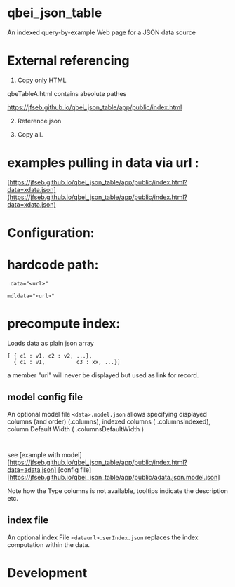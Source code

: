 # qbei_json_table
An indexed query-by-example Web page for a JSON data source


# External referencing 

1. Copy only HTML 

  qbeTableA.html contains absolute pathes 

https://jfseb.github.io/qbei_json_table/app/public/index.html

2. Reference json

3. Copy all. 


# examples pulling in data via url : 

[https://jfseb.github.io/qbei_json_table/app/public/index.html?data=xdata.json](https://jfseb.github.io/qbei_json_table/app/public/index.html?data=xdata.json)

# Configuration: 

# hardcode path: 
```
 data="<url>"
```

```
mdldata="<url>"
```

# precompute index: 

Loads data as plain json array
```
[ { c1 : v1, c2 : v2, ...},
  { c1 : v1,          c3 : xx, ...}]
``` 

a member "uri" will never be displayed but used as link for record.

## model config file

An optional model file 
`<data>.model.json` 
allows specifying displayed columns (and order) (.columns), indexed columns ( .columnsIndexed), 
column Default Width ( .columnsDefaultWidth )

```
 
```
see 
[example with model][https://jfseb.github.io/qbei_json_table/app/public/index.html?data=adata.json]
[config file][https://jfseb.github.io/qbei_json_table/app/public/adata.json.model.json]

Note how the Type columns is not available, tooltips indicate the description etc. 

## index file
An optional index File 
`<dataurl>.serIndex.json` 
replaces the index computation within the data. 






# Development 
